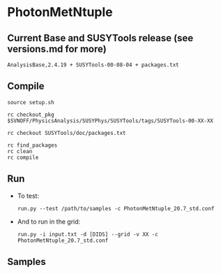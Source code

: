 PhotonMetNtuple
===============

## Current Base and SUSYTools release (see versions.md for more)

    AnalysisBase,2.4.19 + SUSYTools-00-08-04 + packages.txt


## Compile

    source setup.sh    

    rc checkout_pkg $SVNOFF/PhysicsAnalysis/SUSYPhys/SUSYTools/tags/SUSYTools-00-XX-XX

    rc checkout SUSYTools/doc/packages.txt

    rc find_packages
    rc clean
    rc compile


## Run

* To test:

    ```
    run.py --test /path/to/samples -c PhotonMetNtuple_20.7_std.conf
    ```

* And to run in the grid:

    ```
    run.py -i input.txt -d [DIDS] --grid -v XX -c PhotonMetNtuple_20.7_std.conf
    ```

## Samples


